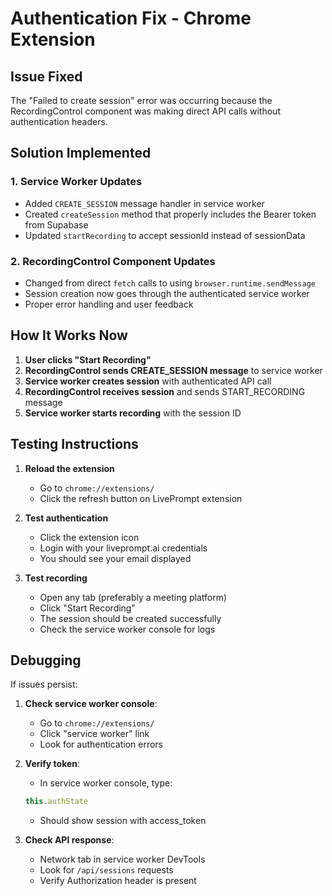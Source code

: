 # Authentication Fix - Chrome Extension

## Issue Fixed
The "Failed to create session" error was occurring because the RecordingControl component was making direct API calls without authentication headers.

## Solution Implemented

### 1. Service Worker Updates
- Added `CREATE_SESSION` message handler in service worker
- Created `createSession` method that properly includes the Bearer token from Supabase
- Updated `startRecording` to accept sessionId instead of sessionData

### 2. RecordingControl Component Updates
- Changed from direct `fetch` calls to using `browser.runtime.sendMessage`
- Session creation now goes through the authenticated service worker
- Proper error handling and user feedback

## How It Works Now

1. **User clicks "Start Recording"**
2. **RecordingControl sends CREATE_SESSION message** to service worker
3. **Service worker creates session** with authenticated API call
4. **RecordingControl receives session** and sends START_RECORDING message
5. **Service worker starts recording** with the session ID

## Testing Instructions

1. **Reload the extension**
   - Go to `chrome://extensions/`
   - Click the refresh button on LivePrompt extension

2. **Test authentication**
   - Click the extension icon
   - Login with your liveprompt.ai credentials
   - You should see your email displayed

3. **Test recording**
   - Open any tab (preferably a meeting platform)
   - Click "Start Recording"
   - The session should be created successfully
   - Check the service worker console for logs

## Debugging

If issues persist:
1. **Check service worker console**:
   - Go to `chrome://extensions/`
   - Click "service worker" link
   - Look for authentication errors

2. **Verify token**:
   - In service worker console, type:
   ```javascript
   this.authState
   ```
   - Should show session with access_token

3. **Check API response**:
   - Network tab in service worker DevTools
   - Look for `/api/sessions` requests
   - Verify Authorization header is present